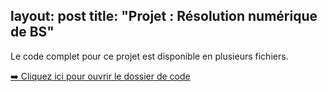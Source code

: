 layout: post
title: "Projet : Résolution numérique de BS"
---

Le code complet pour ce projet est disponible en plusieurs fichiers.

[➡️ Cliquez ici pour ouvrir le dossier de code]([/projet/projet_bs/codes](https://github.com/CharlesLambert2/CharlesLambert2.github.io/tree/master/projet/projet_bs/codes))
